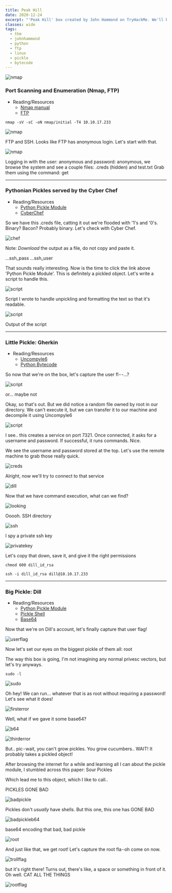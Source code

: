 ```yaml
---
title: Peak Hill
date: 2020-12-24
excerpt: "'Peak Hill' box created by John Hammond on TryHackMe. We'll be checking out a FTP server with anonymous login, Python's pickle module and a neat custom challenge that we need to exploit."
classes: wide
tags:
  - thm
  - johnhammond
  - python
  - ftp
  - linux
  - pickle
  - bytecode
---
```


![nmap](/assets/images/thm/peakhill/header.png)

### Port Scanning and Enumeration (Nmap, FTP)
* Reading/Resources
  * [Nmap manual](https://nmap.org/book/man.html)
  * [FTP](https://linux.die.net/man/1/ftp)

`nmap -sV -sC -oN nmap/initial -T4 10.10.17.233`

![nmap](/assets/images/thm/peakhill/nmap.png)

FTP and SSH. Looks like FTP has anonymous login. Let's start with that.

![nmap](/assets/images/thm/peakhill/ftp.png)


Logging in with the user: anonymous and password: anonymous, we browse the system and see a couple files: .creds (hidden) and test.txt
Grab them using the command: get

---

### Pythonian Pickles served by the Cyber Chef
* Reading/Resources
  * [Python Pickle Module](https://docs.python.org/3/library/pickle.html)
  * [CyberChef](https://gchq.github.io/CyberChef/)
  
  
  
  
So we have this .creds file, catting it out we're flooded with '1's and '0's. Binary? Bacon? Probably binary. Let's check with Cyber Chef.

![chef](/assets/images/thm/peakhill/cyberchef.png)

Note: *Download* the output as a file, do not copy and paste it.

…ssh_pass
…ssh_user

That sounds really interesting. Now is the time to click the link above 'Python Pickle Module'. This is definitely a pickled object. Let's write a script to handle this.

![script](/assets/images/thm/peakhill/script.png)

Script I wrote to handle unpickling and formatting the text so that it's readable.

![script](/assets/images/thm/peakhill/scriptoutput.png)

Output of the script

---

### Little Pickle: Gherkin
* Reading/Resources
  * [Uncompyle6](https://pypi.org/project/uncompyle6/)
  * [Python Bytecode](https://opensource.com/article/18/4/introduction-python-bytecode)
  
  
  
So now that we're on the box, let's capture the user fl - -…?

![script](/assets/images/thm/peakhill/initaccess.png)

or… maybe not

Okay, so that's out. But we did notice a random file owned by root in our directory. We can't execute it, but we can transfer it to our machine and decompile it using Uncompyle6

![script](/assets/images/thm/peakhill/bigscript.png)

I see.. this creates a service on port 7321. Once connected, it asks for a username and password. If successful, it runs commands. Nice.

We see the username and password stored at the top. Let's use the remote machine to grab those really quick.

![creds](/assets/images/thm/peakhill/getcreds.png)

Alright, now we'll try to connect to that service

![dill](/assets/images/thm/peakhill/dill.png)

Now that we have command execution, what can we find?

![looking](/assets/images/thm/peakhill/cmd.png)

Ooooh. SSH directory

![ssh](/assets/images/thm/peakhill/sshkey.png)

I spy a private ssh key

![privatekey](/assets/images/thm/peakhill/sshkey2.png)

Let's copy that down, save it, and give it the right permissions


`chmod 600 dill_id_rsa`

`ssh -i dill_id_rsa dill@10.10.17.233`

---

### Big Pickle: Dill
* Reading/Resources
  * [Python Pickle Module](https://docs.python.org/3/library/pickle.html)
  * [Pickle Shell](http://media.blackhat.com/bh-us-11/Slaviero/BH_US_11_Slaviero_Sour_Pickles_WP.pdf)
  * [Base64](https://linux.die.net/man/1/base64)
  
  
  
Now that we're on Dill's account, let's finally capture that user flag!

![userflag](/assets/images/thm/peakhill/userflag.png)

Now let's set our eyes on the biggest pickle of them all: root

The way this box is going, I'm not imagining any normal privesc vectors, but let's try anyways.

`sudo -l`

![sudo](/assets/images/thm/peakhill/sudo.png)

Oh hey! We can run… whatever that is as root without requiring a password! Let's see what it does!

![firsterror](/assets/images/thm/peakhill/firsterror.png)

Well, what if we gave it some base64?

![b64](/assets/images/thm/peakhill/b64.png)

![thirderror](/assets/images/thm/peakhill/thirderror.png)

But.. pic - wait, you can't grow pickles. You grow cucumbers.. WAIT! It probably takes a pickled object!

After browsing the internet for a while and learning all I can about the pickle module, I stumbled across this paper: Sour Pickles

Which lead me to this object, which I like to call..

PICKLES GONE BAD

![badpickle](/assets/images/thm/peakhill/picklesgonebad.png)

Pickles don't *usually* have shells. But this one, this one has GONE BAD

![badpickleb64](/assets/images/thm/peakhill/picklesgonebadb64.png)

base64 encoding that bad, bad pickle

![root](/assets/images/thm/peakhill/rootacquired.png)

And just like that, we get root! Let's capture the root fla - oh come on now.

![trollflag](/assets/images/thm/peakhill/trollflag.png)

but it's right there! Turns out, there's like, a space or something in front of it. Oh well. CAT ALL THE THINGS

![rootflag](/assets/images/thm/peakhill/rootflag.png)
